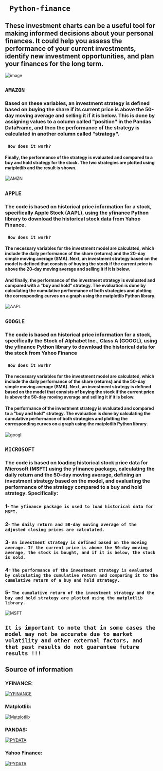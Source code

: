 # ` Python-finance`
## These investment charts can be a useful tool for making informed decisions about your personal finances. It could help you assess the performance of your current investments, identify new investment opportunities, and plan your finances for the long term.

![image](https://user-images.githubusercontent.com/90658763/229385270-027906f4-07bd-4047-885a-1fce05a19456.png)

## ` AMAZON `  
### Based on these variables, an investment strategy is defined based on buying the share if its current price is above the 50-day moving average and selling it if it is below. This is done by assigning values ​​to a column called "position" in the Pandas DataFrame, and then the performance of the strategy is calculated in another column called "strategy".
### ` How does it work?` 
#### Finally, the performance of the strategy is evaluated and compared to a buy and hold strategy for the stock. The two strategies are plotted using matplotlib and the result is shown.
![AMZN](https://user-images.githubusercontent.com/90658763/229384681-4c63d711-f0a3-45fa-a635-b672c5ee8d6f.png)

## ` APPLE `  
### The code is based on historical price information for a stock, specifically Apple Stock (AAPL), using the yfinance Python library to download the historical stock data from Yahoo Finance.
### ` How does it work?` 
#### The necessary variables for the investment model are calculated, which include the daily performance of the share (returns) and the 20-day simple moving average (SMA). Next, an investment strategy based on the model is defined that consists of buying the stock if the current price is above the 20-day moving average and selling it if it is below.
#### And finally, the performance of the investment strategy is evaluated and compared with a "buy and hold" strategy. The evaluation is done by calculating the cumulative performance of both strategies and plotting the corresponding curves on a graph using the matplotlib Python library.
![AAPL](https://user-images.githubusercontent.com/90658763/229386040-f324701c-17de-4c06-8362-56344c2937ea.png)

## ` GOOGLE `  
### The code is based on historical price information for a stock, specifically the Stock of Alphabet Inc., Class A (GOOGL), using the yfinance Python library to download the historical data for the stock from Yahoo Finance
### ` How does it work?` 
#### The necessary variables for the investment model are calculated, which include the daily performance of the share (returns) and the 50-day simple moving average (SMA). Next, an investment strategy is defined based on the model that consists of buying the stock if the current price is above the 50-day moving average and selling it if it is below.
#### The performance of the investment strategy is evaluated and compared to a "buy and hold" strategy. The evaluation is done by calculating the cumulative performance of both strategies and plotting the corresponding curves on a graph using the matplotlib Python library.
![googl](https://user-images.githubusercontent.com/90658763/229386112-3a6eb66d-5d39-4068-af2a-d784383bed04.png)

## `MICROSOFT`
### The code is based on loading historical stock price data for Microsoft (MSFT) using the yfinance package, calculating the daily return and the 50-day moving average, defining an investment strategy based on the model, and evaluating the performance of the strategy compared to a buy and hold strategy. Specifically:

###  1- `The yfinance package is used to load historical data for MSFT.` 
###  2- `The daily return and 50-day moving average of the adjusted closing prices are calculated.` 
###  3- `An investment strategy is defined based on the moving average. If the current price is above the 50-day moving average, the stock is bought, and if it is below, the stock is sold.` 
###  4- `The performance of the investment strategy is evaluated by calculating the cumulative return and comparing it to the cumulative return of a buy and hold strategy.`
###  5- `The cumulative return of the investment strategy and the buy and hold strategy are plotted using the matplotlib library.` 
![MSFT](https://user-images.githubusercontent.com/90658763/229386203-aa45db7d-4390-4547-9996-f23ba9becc69.png)

## `It is important to note that in some cases the model may not be accurate due to market volatility and other external factors, and that past results do not guarantee future results !!!` 
## Source of information
### YFINANCE: 
[![YFINANCE](https://user-images.githubusercontent.com/90658763/229842951-932eb469-141b-4820-8413-f86af6977973.png)](https://pypi.org/project/yfinance/)
### Matplotlib:
[![Matplotlib](https://user-images.githubusercontent.com/110793035/229884160-02502cd8-68d6-4d76-9575-84e9281dae59.png)](https://matplotlib.org/)
### PANDAS: 
[![PYDATA](https://user-images.githubusercontent.com/90658763/229839391-d50843f8-bc95-4889-92bf-00240669ccc4.jpg)](https://pandas.pydata.org/)
### Yahoo Finance:
[![PYDATA](https://user-images.githubusercontent.com/90658763/229844045-da8933af-9820-456e-8374-a5268a699da8.png)](https://es.finance.yahoo.com/)



